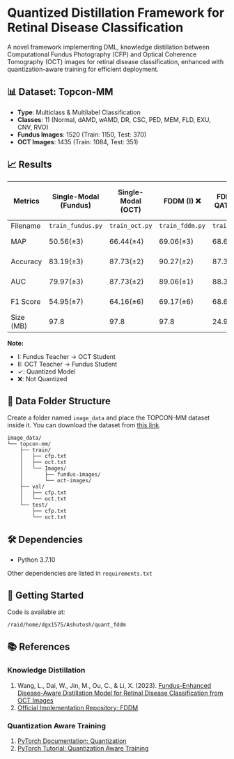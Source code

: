 # Quantized Distillation Framework for Retinal Disease Classification

A novel framework implementing DML, knowledge distillation between Computational Fundus Photography (CFP) and Optical Coherence Tomography (OCT) images for retinal disease classification, enhanced with quantization-aware training for efficient deployment.

## 📊 Dataset: Topcon-MM

* **Type**: Multiclass & Multilabel Classification
* **Classes**: 11 (Normal, dAMD, wAMD, DR, CSC, PED, MEM, FLD, EXU, CNV, RVO)
* **Fundus Images**: 1520 (Train: 1150, Test: 370)
* **OCT Images**: 1435 (Train: 1084, Test: 351)

## 📈 Results

| Metrics | Single-Modal (Fundus) | Single-Modal (OCT) | FDDM (I) ❌ | FDDM + QAT (I) ✓ | ODDM (II) ❌ | ODDM + QAT (II) ✓ | DDM + DML + QAT (I, II) ✓ |
|---------|----------------------|-------------------|-------------|-----------------|--------------|------------------|--------------------------|
| Filename  | `train_fundus.py` | `train_oct.py` | `train_fddm.py` | `train_I.py` | `train_oddm.py` | `train_II.py` | `main.py` |
| MAP | 50.56(±3) | 66.44(±4) | 69.06(±3) | 68.6 | 56.53 | 54.27 | 68.9, 50.93 |
| Accuracy | 83.19(±3) | 87.73(±2) | 90.27(±2) | 87.32 | 83.83 | 84.46 | 87.95, 82.98 |
| AUC | 79.97(±3) | 87.73(±2) | 89.06(±1) | 88.38 | 83.44 | 80.83 | 88.69, 77.33 |
| F1 Score | 54.95(±7) | 64.16(±6) | 69.17(±6) | 68.66 | 59.01 | 54.27 | 68.63, 53.66 |
| Size (MB) | 97.8 | 97.8 | 97.8 | 24.9 | 97.8 | 24.9 | 24.9, 24.9 |

**Note:**
- I: Fundus Teacher → OCT Student
- II: OCT Teacher → Fundus Student
- ✓: Quantized Model
- ❌: Not Quantized

## 📁 Data Folder Structure
Create a folder named `image_data` and place the TOPCON-MM dataset inside it. You can download the dataset from [this link](https://drive.google.com/drive/folders/15xQItFTVoTTyZ3wog02HsuQVHHFYTjkI?usp=sharing).
```
image_data/
└── topcon-mm/
    ├── train/
    │   ├── cfp.txt
    │   ├── oct.txt
    │   └── Images/
    │       ├── fundus-images/
    │       └── oct-images/
    ├── val/
    │   ├── cfp.txt
    │   └── oct.txt
    └── test/
        ├── cfp.txt
        └── oct.txt
```

## 🛠️ Dependencies

* Python 3.7.10

Other dependencies are listed in `requirements.txt`

## 🚀 Getting Started

Code is available at:
```
/raid/home/dgx1575/Ashutosh/quant_fddm
```

## 📚 References

### Knowledge Distillation
1. Wang, L., Dai, W., Jin, M., Ou, C., & Li, X. (2023). [Fundus-Enhanced Disease-Aware Distillation Model for Retinal Disease Classification from OCT Images](https://arxiv.org/pdf/2308.00291)
2. [Official Implementation Repository: FDDM](https://github.com/xmed-lab/FDDM)

### Quantization Aware Training
1. [PyTorch Documentation: Quantization](https://pytorch.org/docs/stable/quantization.html)
2. [PyTorch Tutorial: Quantization Aware Training](https://pytorch.org/tutorials/advanced/static_quantization_tutorial.html)

